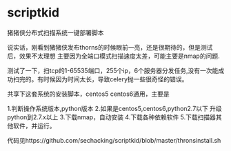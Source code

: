 # scriptkid
猪猪侠分布式扫描系统一键部署脚本

说实话，刚看到猪猪侠发布thorns的时候眼前一亮，还是很期待的，但是测试后，效果不太理想 
主要因为全端口模式扫描速度太差，可能主要是nmap的问题. 

测试了一下，扫tcp的1-65535端口，255个ip，6个服务器分发任务,没有一次能成功扫完的。有时候因为时间太长，导致celery抛一些很奇怪的错误。 

共享下这套系统的安装脚本，centos5 centos6通用，主要是 

1.判断操作系统版本,python版本 
2.如果是centos5,centos6,python2.7以下 升级python到2.7.x以上 
3.下载nmap，自动安装 
4.下载各种依赖软件 
5.下载扫描器其他软件，并运行。 


代码见https://github.com/sechacking/scriptkid/blob/master/thronsinstall.sh
